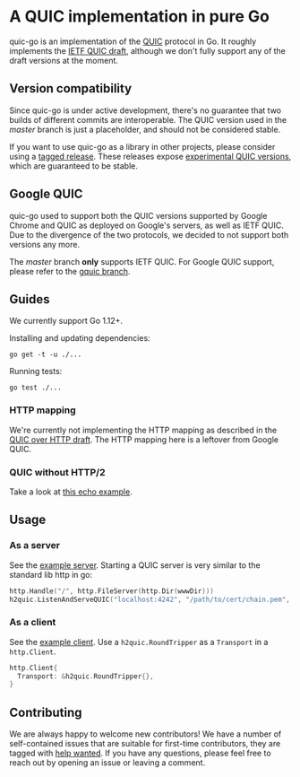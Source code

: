 # A QUIC implementation in pure Go

quic-go is an implementation of the [QUIC](https://en.wikipedia.org/wiki/QUIC) protocol in Go. It roughly implements the [IETF QUIC draft](https://github.com/quicwg/base-drafts), although we don't fully support any of the draft versions at the moment.

## Version compatibility

Since quic-go is under active development, there's no guarantee that two builds of different commits are interoperable. The QUIC version used in the *master* branch is just a placeholder, and should not be considered stable.

If you want to use quic-go as a library in other projects, please consider using a [tagged release](https://github.com/lucas-clemente/quic-go/releases). These releases expose [experimental QUIC versions](https://github.com/quicwg/base-drafts/wiki/QUIC-Versions), which are guaranteed to be stable.

## Google QUIC

quic-go used to support both the QUIC versions supported by Google Chrome and QUIC as deployed on Google's servers, as well as IETF QUIC. Due to the divergence of the two protocols, we decided to not support both versions any more.

The *master* branch **only** supports IETF QUIC. For Google QUIC support, please refer to the [gquic branch](https://github.com/lucas-clemente/quic-go/tree/gquic). 

## Guides

We currently support Go 1.12+.

Installing and updating dependencies:

    go get -t -u ./...

Running tests:

    go test ./...

### HTTP mapping

We're currently not implementing the HTTP mapping as described in the [QUIC over HTTP draft](https://quicwg.org/base-drafts/draft-ietf-quic-http.html). The HTTP mapping here is a leftover from Google QUIC.

### QUIC without HTTP/2

Take a look at [this echo example](example/echo/echo.go).

## Usage

### As a server

See the [example server](example/main.go). Starting a QUIC server is very similar to the standard lib http in go:

```go
http.Handle("/", http.FileServer(http.Dir(wwwDir)))
h2quic.ListenAndServeQUIC("localhost:4242", "/path/to/cert/chain.pem", "/path/to/privkey.pem", nil)
```

### As a client

See the [example client](example/client/main.go). Use a `h2quic.RoundTripper` as a `Transport` in a `http.Client`.

```go
http.Client{
  Transport: &h2quic.RoundTripper{},
}
```

## Contributing

We are always happy to welcome new contributors! We have a number of self-contained issues that are suitable for first-time contributors, they are tagged with [help wanted](https://github.com/lucas-clemente/quic-go/issues?q=is%3Aissue+is%3Aopen+label%3A%22help+wanted%22). If you have any questions, please feel free to reach out by opening an issue or leaving a comment.
